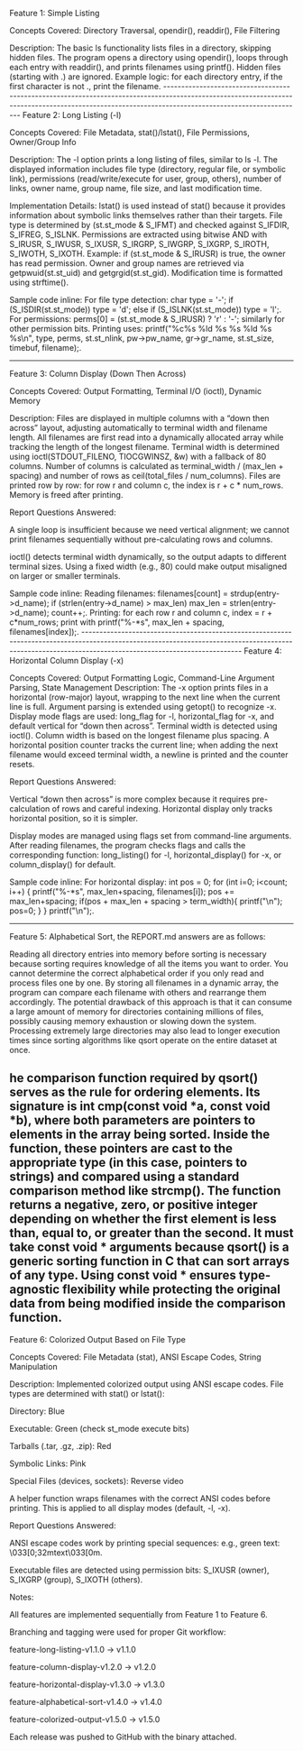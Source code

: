Feature 1: Simple Listing

Concepts Covered: Directory Traversal, opendir(), readdir(), File Filtering

Description:
The basic ls functionality lists files in a directory, skipping hidden files. The program opens a directory using opendir(), loops through each entry with readdir(), and prints filenames using printf(). Hidden files (starting with .) are ignored. Example logic: for each directory entry, if the first character is not ., print the filename. --------------------------------------------------------------------------------------------------------------------------------------------------------------------------------------------------
Feature 2: Long Listing (-l)

Concepts Covered: File Metadata, stat()/lstat(), File Permissions, Owner/Group Info

Description:
The -l option prints a long listing of files, similar to ls -l. The displayed information includes file type (directory, regular file, or symbolic link), permissions (read/write/execute for user, group, others), number of links, owner name, group name, file size, and last modification time.

Implementation Details:
lstat() is used instead of stat() because it provides information about symbolic links themselves rather than their targets. File type is determined by (st.st_mode & S_IFMT) and checked against S_IFDIR, S_IFREG, S_ISLNK. Permissions are extracted using bitwise AND with S_IRUSR, S_IWUSR, S_IXUSR, S_IRGRP, S_IWGRP, S_IXGRP, S_IROTH, S_IWOTH, S_IXOTH. Example: if (st.st_mode & S_IRUSR) is true, the owner has read permission. Owner and group names are retrieved via getpwuid(st.st_uid) and getgrgid(st.st_gid). Modification time is formatted using strftime().

Sample code inline:
For file type detection: char type = '-'; if (S_ISDIR(st.st_mode)) type = 'd'; else if (S_ISLNK(st.st_mode)) type = 'l';. For permissions: perms[0] = (st.st_mode & S_IRUSR) ? 'r' : '-'; similarly for other permission bits. Printing uses: printf("%c%s %ld %s %s %ld %s %s\n", type, perms, st.st_nlink, pw->pw_name, gr->gr_name, st.st_size, timebuf, filename);.

-------------------------------------------------------------------------------------------------------------------------------------------------------------------------------------------------------
Feature 3: Column Display (Down Then Across)

Concepts Covered: Output Formatting, Terminal I/O (ioctl), Dynamic Memory

Description:
Files are displayed in multiple columns with a “down then across” layout, adjusting automatically to terminal width and filename length. All filenames are first read into a dynamically allocated array while tracking the length of the longest filename. Terminal width is determined using ioctl(STDOUT_FILENO, TIOCGWINSZ, &w) with a fallback of 80 columns. Number of columns is calculated as terminal_width / (max_len + spacing) and number of rows as ceil(total_files / num_columns). Files are printed row by row: for row r and column c, the index is r + c * num_rows. Memory is freed after printing.

Report Questions Answered:

A single loop is insufficient because we need vertical alignment; we cannot print filenames sequentially without pre-calculating rows and columns.

ioctl() detects terminal width dynamically, so the output adapts to different terminal sizes. Using a fixed width (e.g., 80) could make output misaligned on larger or smaller terminals.

Sample code inline:
Reading filenames: filenames[count] = strdup(entry->d_name); if (strlen(entry->d_name) > max_len) max_len = strlen(entry->d_name); count++;. Printing: for each row r and column c, index = r + c*num_rows; print with printf("%-*s", max_len + spacing, filenames[index]);.                                                          --------------------------------------------------------------------------------------------------------------------------------------------------------------------------------------------------------
Feature 4: Horizontal Column Display (-x)

Concepts Covered: Output Formatting Logic, Command-Line Argument Parsing, State Management Description:
The -x option prints files in a horizontal (row-major) layout, wrapping to the next line when the current line is full. Argument parsing is extended using getopt() to recognize -x. Display mode flags are used: long_flag for -l, horizontal_flag for -x, and default vertical for “down then across”. Terminal width is detected using ioctl(). Column width is based on the longest filename plus spacing. A horizontal position counter tracks the current line; when adding the next filename would exceed terminal width, a newline is printed and the counter resets.

Report Questions Answered:

Vertical “down then across” is more complex because it requires pre-calculation of rows and careful indexing. Horizontal display only tracks horizontal position, so it is simpler.

Display modes are managed using flags set from command-line arguments. After reading filenames, the program checks flags and calls the corresponding function: long_listing() for -l, horizontal_display() for -x, or column_display() for default.

Sample code inline:
For horizontal display: int pos = 0; for (int i=0; i<count; i++) { printf("%-*s", max_len+spacing, filenames[i]); pos += max_len+spacing; if(pos + max_len + spacing > term_width){ printf("\n");        pos=0; } } printf("\n");.

-------------------------------------------------------------------------------------------------------------------------------------------------------------------------------------------------------

Feature 5: Alphabetical Sort, the REPORT.md answers are as follows:

Reading all directory entries into memory before sorting is necessary because sorting requires knowledge of all the items you want to order. You cannot determine the correct alphabetical order if you only read and process files one by one. By storing all filenames in a dynamic array, the program can compare each filename with others and rearrange them accordingly. The potential drawback of this approach is that it can consume a large amount of memory for directories containing millions of files, possibly causing memory exhaustion or slowing down the system. Processing extremely large directories may also lead to longer execution times since sorting algorithms like qsort operate on the entire dataset at once.

he comparison function required by qsort() serves as the rule for ordering elements. Its signature is int cmp(const void *a, const void *b), where both parameters are pointers to elements in the array being sorted. Inside the function, these pointers are cast to the appropriate type (in this case, pointers to strings) and compared using a standard comparison method like strcmp(). The function returns a negative, zero, or positive integer depending on whether the first element is less than, equal to, or greater than the second. It must take const void * arguments because qsort() is a generic sorting function in C that can sort arrays of any type. Using const void * ensures type-agnostic flexibility while protecting the original data from being modified inside the comparison function.
--------------------------------------------------------------------------------------------------------------------------------------------------------------------------------------------------------
Feature 6: Colorized Output Based on File Type

Concepts Covered: File Metadata (stat), ANSI Escape Codes, String Manipulation

Description:
Implemented colorized output using ANSI escape codes. File types are determined with stat() or lstat():

Directory: Blue

Executable: Green (check st_mode execute bits)

Tarballs (.tar, .gz, .zip): Red

Symbolic Links: Pink

Special Files (devices, sockets): Reverse video

A helper function wraps filenames with the correct ANSI codes before printing. This is applied to all display modes (default, -l, -x).

Report Questions Answered:

ANSI escape codes work by printing special sequences: e.g., green text: \033[0;32mtext\033[0m.

Executable files are detected using permission bits: S_IXUSR (owner), S_IXGRP (group), S_IXOTH (others).

Notes:

All features are implemented sequentially from Feature 1 to Feature 6.

Branching and tagging were used for proper Git workflow:

feature-long-listing-v1.1.0 → v1.1.0

feature-column-display-v1.2.0 → v1.2.0

feature-horizontal-display-v1.3.0 → v1.3.0

feature-alphabetical-sort-v1.4.0 → v1.4.0

feature-colorized-output-v1.5.0 → v1.5.0

Each release was pushed to GitHub with the binary attached.
